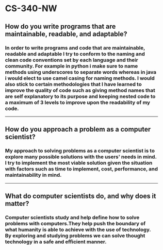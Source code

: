 # CS-340-NW

## How do you write programs that are maintainable, readable, and adaptable?

### In order to write programs and code that are maintainable, readable and adaptable I try to conform to the naming and clean code conventions set by each language and their community. For example in python i make sure to name methods using underscores to separate words whereas in java i would elect to use camel casing for naming methods. I would also stick to certain methodologies that I have learned to improve the quality of code such as giving method names that are self explanatory to its purpose and keeping nested code to a maximum of 3 levels to improve upon the readability of my code. 
---

## How do you approach a problem as a computer scientist?

### My approach to solving problems as a computer scientist is to explore many possible solutions with the users' needs in mind. I try to implement the most viable solution given the situation with factors such as time to implement, cost, performance, and maintainability in mind.

---

## What do computer scientists do, and why does it matter?

### Computer scientists study and help define how to solve problems with computers.They help push the boundary of what humanity is able to achieve with the use of technology. By exploring and studying problems we can solve thought technology in a safe and efficient manner.
